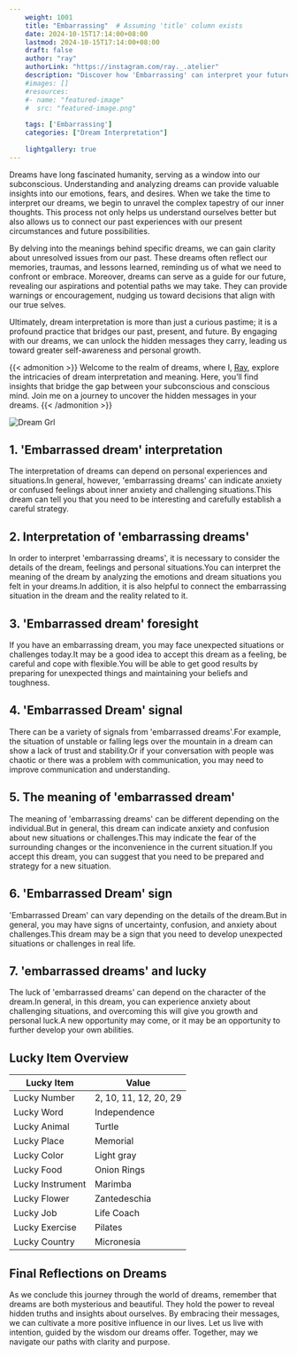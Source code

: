 ```yaml
---
    weight: 1001
    title: "Embarrassing"  # Assuming 'title' column exists
    date: 2024-10-15T17:14:00+08:00
    lastmod: 2024-10-15T17:14:00+08:00
    draft: false
    author: "ray"
    authorLink: "https://instagram.com/ray._.atelier"
    description: "Discover how 'Embarrassing' can interpret your future and uncover its significant meanings in your life."
    #images: []
    #resources:
    #- name: "featured-image"
    #  src: "featured-image.png"
    
    tags: ['Embarrassing']
    categories: ["Dream Interpretation"]
    
    lightgallery: true
---
```

    
Dreams have long fascinated humanity, serving as a window into our subconscious. Understanding and analyzing dreams can provide valuable insights into our emotions, fears, and desires. When we take the time to interpret our dreams, we begin to unravel the complex tapestry of our inner thoughts. This process not only helps us understand ourselves better but also allows us to connect our past experiences with our present circumstances and future possibilities.

By delving into the meanings behind specific dreams, we can gain clarity about unresolved issues from our past. These dreams often reflect our memories, traumas, and lessons learned, reminding us of what we need to confront or embrace. Moreover, dreams can serve as a guide for our future, revealing our aspirations and potential paths we may take. They can provide warnings or encouragement, nudging us toward decisions that align with our true selves.

Ultimately, dream interpretation is more than just a curious pastime; it is a profound practice that bridges our past, present, and future. By engaging with our dreams, we can unlock the hidden messages they carry, leading us toward greater self-awareness and personal growth.

{{< admonition >}}
Welcome to the realm of dreams, where I, [Ray](https://instagram.com/ray._.atelier), explore the intricacies of dream interpretation and meaning. Here, you’ll find insights that bridge the gap between your subconscious and conscious mind. Join me on a journey to uncover the hidden messages in your dreams.
{{< /admonition >}}

![Dream Grl](https://cdn.pixabay.com/photo/2017/11/02/03/35/gothic-2910057_1280.jpg "Dream Grl")

## 1. 'Embarrassed dream' interpretation
The interpretation of dreams can depend on personal experiences and situations.In general, however, 'embarrassing dreams' can indicate anxiety or confused feelings about inner anxiety and challenging situations.This dream can tell you that you need to be interesting and carefully establish a careful strategy.

## 2. Interpretation of 'embarrassing dreams'
In order to interpret 'embarrassing dreams', it is necessary to consider the details of the dream, feelings and personal situations.You can interpret the meaning of the dream by analyzing the emotions and dream situations you felt in your dreams.In addition, it is also helpful to connect the embarrassing situation in the dream and the reality related to it.

## 3. 'Embarrassed dream' foresight
If you have an embarrassing dream, you may face unexpected situations or challenges today.It may be a good idea to accept this dream as a feeling, be careful and cope with flexible.You will be able to get good results by preparing for unexpected things and maintaining your beliefs and toughness.

## 4. 'Embarrassed Dream' signal
There can be a variety of signals from 'embarrassed dreams'.For example, the situation of unstable or falling legs over the mountain in a dream can show a lack of trust and stability.Or if your conversation with people was chaotic or there was a problem with communication, you may need to improve communication and understanding.

## 5. The meaning of 'embarrassed dream'
The meaning of 'embarrassing dreams' can be different depending on the individual.But in general, this dream can indicate anxiety and confusion about new situations or challenges.This may indicate the fear of the surrounding changes or the inconvenience in the current situation.If you accept this dream, you can suggest that you need to be prepared and strategy for a new situation.

## 6. 'Embarrassed Dream' sign
'Embarrassed Dream' can vary depending on the details of the dream.But in general, you may have signs of uncertainty, confusion, and anxiety about challenges.This dream may be a sign that you need to develop unexpected situations or challenges in real life.

## 7. 'embarrassed dreams' and lucky
The luck of 'embarrassed dreams' can depend on the character of the dream.In general, in this dream, you can experience anxiety about challenging situations, and overcoming this will give you growth and personal luck.A new opportunity may come, or it may be an opportunity to further develop your own abilities.

## Lucky Item Overview
| Lucky Item          | Value              |
|---------------|--------------------|
| Lucky Number        | 2, 10, 11, 12, 20, 29  |
| Lucky Word          | Independence |
| Lucky Animal        | Turtle |
| Lucky Place         | Memorial     |
| Lucky Color         | Light gray     |
| Lucky Food          | Onion Rings      |
| Lucky Instrument    | Marimba |
| Lucky Flower        | Zantedeschia    |
| Lucky Job           | Life Coach       |
| Lucky Exercise      | Pilates  |
| Lucky Country       | Micronesia    |


##  Final Reflections on Dreams

As we conclude this journey through the world of dreams, remember that dreams are both mysterious and beautiful. They hold the power to reveal hidden truths and insights about ourselves. By embracing their messages, we can cultivate a more positive influence in our lives. Let us live with intention, guided by the wisdom our dreams offer. Together, may we navigate our paths with clarity and purpose.
